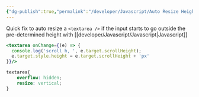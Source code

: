 ```yaml
---
{"dg-publish":true,"permalink":"/developer/Javascript/Auto Resize Height of Textarea on Change/","tags":["javascript","input"]}
---
```


Quick fix to auto resize a `<textarea />` if the input starts to go outside the pre-determined height with [[developer/Javascript/Javascript\|Javascript]]

```jsx
<textarea onChange={(e) => {
  console.log('scroll h, ', e.target.scrollHeight);
  e.target.style.height = e.target.scrollHeight + 'px'
}}/>
```

```css
textarea{
	overflow: hidden;
	resize: vertical;
}
```